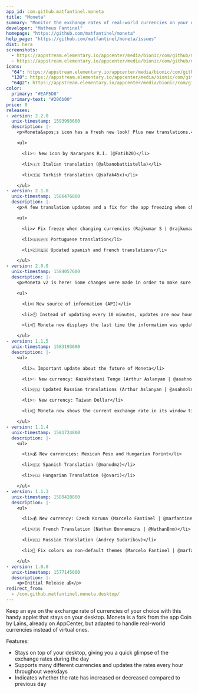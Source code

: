 ```yaml
---
app_id: com.github.matfantinel.moneta
title: "Moneta"
summary: "Monitor the exchange rates of real-world currencies on your desktop"
developer: "Matheus Fantinel"
homepage: "https://github.com/matfantinel/moneta"
help_page: "https://github.com/matfantinel/moneta/issues"
dist: hera
screenshots:
  - https://appstream.elementary.io/appcenter/media/bionic/com/github/matfantinel.moneta/3144CBF0C9575A12D936628A9EA4D59D/screenshots/image-1_orig.png
  - https://appstream.elementary.io/appcenter/media/bionic/com/github/matfantinel.moneta/3144CBF0C9575A12D936628A9EA4D59D/screenshots/image-2_orig.png
icons:
  "64": https://appstream.elementary.io/appcenter/media/bionic/com/github/matfantinel.moneta/3144CBF0C9575A12D936628A9EA4D59D/icons/64x64/com.github.matfantinel.moneta_com.github.matfantinel.moneta.png
  "128": https://appstream.elementary.io/appcenter/media/bionic/com/github/matfantinel.moneta/3144CBF0C9575A12D936628A9EA4D59D/icons/128x128/com.github.matfantinel.moneta_com.github.matfantinel.moneta.png
  "64@2": https://appstream.elementary.io/appcenter/media/bionic/com/github/matfantinel.moneta/3144CBF0C9575A12D936628A9EA4D59D/icons/64x64@2/com.github.matfantinel.moneta_com.github.matfantinel.moneta.png
color:
  primary: "#EAF5D8"
  primary-text: "#206b00"
price: 0
releases:
- version: 2.2.0
  unix-timestamp: 1593993600
  description: |-
    <p>Moneta&apos;s icon has a fresh new look! Plus new translations.</p>

    <ul>

      <li>✨ New icon by Nararyans R.I. (@Fatih20)</li>

      <li>🇮🇹 Italian translation (@albanobattistella)</li>

      <li>🇹🇷 Turkish translation (@safak45x)</li>

    </ul>
- version: 2.1.0
  unix-timestamp: 1586476800
  description: |-
    <p>A few translation updates and a fix for the app freezing when changing currencies</p>

    <ul>

      <li>✔️ Fix freeze when changing currencies (Rajkumar S | @rajkumaar23)</li>

      <li>🇧🇷️🇵🇹️ Portuguese translation</li>

      <li>🇨🇵️🇪🇦️ Updated spanish and french translations</li>

    </ul>
- version: 2.0.0
  unix-timestamp: 1584057600
  description: |-
    <p>Moneta v2 is here! Some changes were made in order to make sure the app stays useful and still updates throughout the day:</p>

    <ul>

      <li>ℹ️ New source of information (API)</li>

      <li>🕐️ Instead of updating every 10 minutes, updates are now hourly (on weekdays only)</li>

      <li>👀️ Moneta now displays the last time the information was updated for more transparency</li>

    </ul>
- version: 1.1.5
  unix-timestamp: 1583193600
  description: |-
    <ul>

      <li>⚠️ Important update about the future of Moneta</li>

      <li>✨️ New currency: Kazakhstani Tenge (Arthur Aslanyan | @asahnoln)</li>

      <li>🇷🇺️ Updated Russian translations (Arthur Aslanyan | @asahnoln)</li>

      <li>✨️ New currency: Taiwan Dollar</li>

      <li>👀️ Moneta now shows the current exchange rate in its window title in the taskbar if your OS supports it</li>

    </ul>
- version: 1.1.4
  unix-timestamp: 1581724800
  description: |-
    <ul>

      <li>💰 New currencies: Mexican Peso and Hungarian Forint</li>

      <li>🇪🇦️ Spanish Translation (@manudmz)</li>

      <li>🇭🇺️ Hungarian Translation (@ovari)</li>

    </ul>
- version: 1.1.3
  unix-timestamp: 1580428800
  description: |-
    <ul>

      <li>💰 New currency: Czech Koruna (Marcelo Fantinel | @marfantinel)</li>

      <li>🇫🇷 French Translation (Nathan Bonnemains | @NathanBnm)</li>

      <li>🇷🇺 Russian Translation (Andrey Sudarikov)</li>

      <li>🎨 Fix colors on non-default themes (Marcelo Fantinel | @marfantinel)</li>

    </ul>
- version: 1.0.0
  unix-timestamp: 1577145600
  description: |-
    <p>Initial Release 💰️</p>
redirect_from:
  - /com.github.matfantinel.moneta.desktop/
---
```


<p>Keep an eye on the exchange rate of currencies of your choice with this handy applet that stays on your desktop. Moneta is a fork from the app Coin by Lains, already on AppCenter, but adapted to handle real-world currencies instead of virtual ones.</p>
<p>Features:</p>
<ul>
  <li>Stays on top of your desktop, giving you a quick glimpse of the exchange rates during the day</li>
  <li>Supports many different currencies and updates the rates every hour throughout weekdays</li>
  <li>Indicates whether the rate has increased or decreased compared to previous day</li>
</ul>